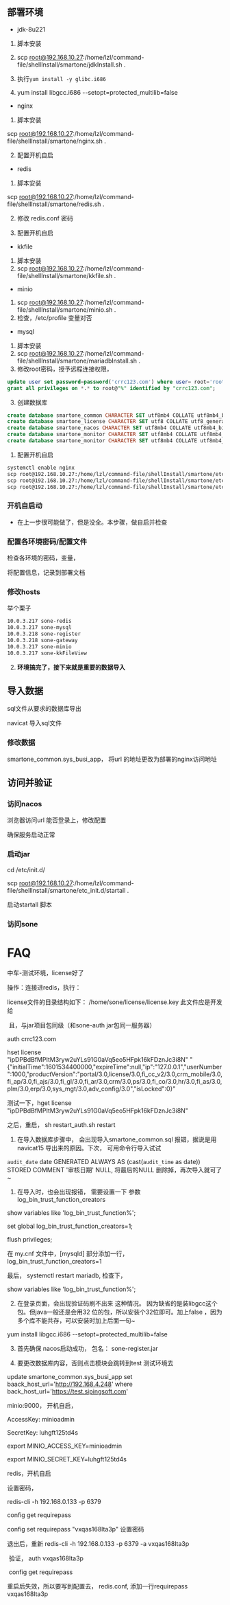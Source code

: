 ## 部署环境

- jdk-8u221

1. 脚本安装
2. scp root@192.168.10.27:/home/lzl/command-file/shellInstall/smartone/jdkInstall.sh .

2. 执行`yum install -y glibc.i686`
3. yum install libgcc.i686 --setopt=protected_multilib=false

- nginx

1. 脚本安装

scp root@192.168.10.27:/home/lzl/command-file/shellInstall/smartone/nginx.sh .

2. 配置开机自启

- redis

1. 脚本安装

scp root@192.168.10.27:/home/lzl/command-file/shellInstall/smartone/redis.sh .

2. 修改 redis.conf  密码

3. 配置开机自启

- kkfile

1. 脚本安装
2. scp root@192.168.10.27:/home/lzl/command-file/shellInstall/smartone/kkfile.sh .

- minio

1. scp root@192.168.10.27:/home/lzl/command-file/shellInstall/smartone/minio.sh .
2. 检查，/etc/profile 变量对否

- mysql

1. 脚本安装
2. scp root@192.168.10.27:/home/lzl/command-file/shellInstall/smartone/mariadbInstall.sh  .
3. 修改root密码，授予远程连接权限，

```sql
update user set password=password('crrc123.com') where user= root='root' and host='localhost' ;
grant all privileges on *.* to root@"%" identified by "crrc123.com";
```

3. 创建数据库

```sql
create database smartone_common CHARACTER SET utf8mb4 COLLATE utf8mb4_bin;
create database smartone_license CHARACTER SET utf8 COLLATE utf8_general_ci;
create database smartone_nacos CHARACTER SET utf8mb4 COLLATE utf8mb4_bin;
create database smartone_monitor CHARACTER SET utf8mb4 COLLATE utf8mb4_general_ci;
create database smartone_monitor CHARACTER SET utf8mb4 COLLATE utf8mb4_general_ci;
```

1. 配置开机自启

```txt
systemctl enable nginx
scp root@192.168.10.27:/home/lzl/command-file/shellInstall/smartone/etc_init.d/nginx .
scp root@192.168.10.27:/home/lzl/command-file/shellInstall/smartone/etc_init.d/redis .
scp root@192.168.10.27:/home/lzl/command-file/shellInstall/smartone/etc_init.d/minio  .
```



### 开机自启动

- 在上一步很可能做了，但是没全。本步骤，做自启并检查

### 配置各环境密码/配置文件

检查各环境的密码，变量，

将配置信息，记录到部署文档

### 修改hosts

举个栗子

```txt
10.0.3.217 sone-redis
10.0.3.217 sone-mysql
10.0.3.218 sone-register
10.0.3.218 sone-gateway
10.0.3.217 sone-minio
10.0.3.217 sone-kkFileView
```

2. **环境搞完了，接下来就是重要的数据导入**

## 导入数据

sql文件从要求的数据库导出

navicat 导入sql文件

### 修改数据

smartone_common.sys_busi_app， 将url 的地址更改为部署的nginx访问地址

## 访问并验证

### 访问nacos

浏览器访问url 能否登录上，修改配置

确保服务启动正常

### 启动jar

cd /etc/init.d/

scp root@192.168.10.27:/home/lzl/command-file/shellInstall/smartone/etc_init.d/startall .

启动startall 脚本

### 访问sone

# FAQ



中车-测试环境，license好了

  操作：连接进redis，执行：

  license文件的目录结构如下：   /home/sone/license/license.key   此文件应是开发给

​    且，与jar项目包同级（和sone-auth jar包同一服务器）

  auth crrc123.com

  hset license "ipDPBdBfMPItM3ryw2uYLs91G0aVq5eo5HFpk16kFDznJc3i8N" "{\"initialTime\":1601534400000,\"expireTime\":null,\"ip\":\"127.0.0.1\",\"userNumber\":1000,\"productVersion\":\"portal/3.0,license/3.0,fi_cc_v2/3.0,crm_mobile/3.0,fi_ap/3.0,fi_ajs/3.0,fi_gl/3.0,fi_ar/3.0,crm/3.0,ps/3.0,fi_co/3.0,hr/3.0,fi_as/3.0,plm/3.0,erp/3.0,sys_mgt/3.0,adv_config/3.0\",\"isLocked\":0}"

  测试一下，hget license "ipDPBdBfMPItM3ryw2uYLs91G0aVq5eo5HFpk16kFDznJc3i8N"

  之后，重启， sh restart_auth.sh restart 



1. 在导入数据库步骤中， 会出现导入smartone_common.sql 报错，据说是用navicat15 导出来的原因。下次， 可用命令行导入试试

  `audit_date` date GENERATED ALWAYS AS (cast(`audit_time` as date)) STORED COMMENT '审核日期' NULL, 将最后的NULL 删除掉，再次导入就可了~



1. 在导入时，也会出现报错， 需要设置一下 参数log_bin_trust_function_creators

  show variables like 'log_bin_trust_function%';

  set global log_bin_trust_function_creators=1;

  flush privileges;

  在 my.cnf 文件中，[mysqld] 部分添加一行， log_bin_trust_function_creators=1

  最后， systemctl restart mariadb, 检查下，

  show variables like 'log_bin_trust_function%';



2. 在登录页面，会出现验证码刷不出来 这种情况。 因为缺省的是装libgcc这个包。但java一般还是会用32 位的包，所以安装个32位即可。加上false ，因为多个库不能共存，可以安装时加上后面一句~

  yum install libgcc.i686 --setopt=protected_multilib=false

3. 首先确保 nacos启动成功， 包名： sone-register.jar

5. 要更改数据库内容，否则点击模块会跳转到test 测试环境去

  update smartone_common.sys_busi_app set baack_host_url='http://192.168.4.248' where back_host_url='https://test.sipingsoft.com'

minio:9000， 开机自启，

  AccessKey: minioadmin

  SecretKey: luhgft125td4s

  export MINIO_ACCESS_KEY=minioadmin

  export MINIO_SECRET_KEY=luhgft125td4s

redis，开机自启

  设置密码，

  redis-cli -h 192.168.0.133 -p 6379

  config get requirepass

  config set requirepass "vxqas168lta3p"         设置密码

  退出后，重新  redis-cli -h 192.168.0.133 -p 6379 -a vxqas168lta3p

​    验证， auth vxqas168lta3p

​    config get requirepass

重启后失效，所以要写到配置去， redis.conf, 添加一行requirepass vxqas168lta3p